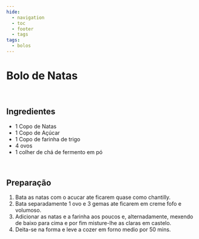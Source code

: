 ```yaml
---
hide:
  - navigation
  - toc
  - footer
  - tags
tags:
  - bolos
---
```


# Bolo de Natas

<br>

## **Ingredientes**

* 1 Copo de Natas
* 1 Copo de Açúcar
* 1 Copo de farinha de trigo
* 4 ovos
* 1 colher de chá de fermento em pó

<br>

## **Preparação**

1. Bata as natas com o acucar ate ficarem quase como chantilly.
2. Bata separadamente 1 ovo e 3 gemas ate ficarem em creme fofo e volumoso. 
3. Adicionar as natas e a farinha aos poucos e, alternadamente, mexendo de baixo para cima e por fim misture-lhe as claras em castelo.
4. Deita-se na forma e leve a cozer em forno medio por 50 mins.


